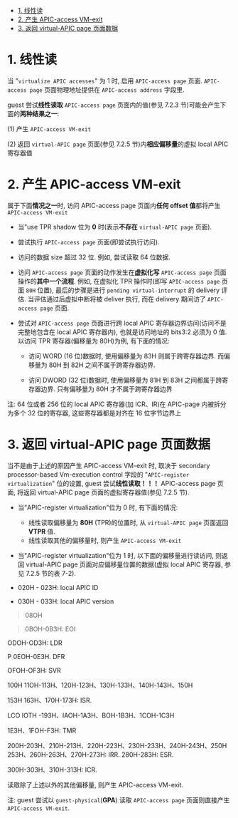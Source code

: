
<!-- @import "[TOC]" {cmd="toc" depthFrom=1 depthTo=6 orderedList=false} -->

<!-- code_chunk_output -->

- [1. 线性读](#1-线性读)
- [2. 产生 APIC-access VM-exit](#2-产生-apic-access-vm-exit)
- [3. 返回 virtual-APIC page 页面数据](#3-返回-virtual-apic-page-页面数据)

<!-- /code_chunk_output -->

# 1. 线性读

当 "`virtualize APIC accesses`" 为 1 时, 启用 `APIC-access page` 页面. `APIC-access page` 页面物理地址提供在 `APIC-access address` 字段里.

guest 尝试**线性读取** `APIC-access page` 页面内的值(参见 7.2.3 节)可能会产生下面的**两种结果之一**: 

(1) 产生 `APIC-access VM-exit`

(2) 返回 `virtual-APIC page` 页面(参见 7.2.5 节)内**相应偏移量**的虚拟 local APIC 寄存器值

# 2. 产生 APIC-access VM-exit

属于下面**情况之一**时, 访问 APIC-access page 页面内**任何 offset 值**都将产生 `APIC-access VM-exit`

* 当"use TPR shadow 位为 **0** 时(表示**不存在** `virtual-APIC page` 页面). 

* 尝试执行 `APIC-access page` 页面(即尝试执行访问). 

* 访问的数据 size 超过 32 位. 例如, 尝试读取 64 位数据. 

* 访问 `APIC-access page` 页面的动作发生在**虚拟化写** `APIC-access page` 页面操作的**其中一个流程**. 例如, 在虚拟化 TPR 操作时(即写 `APIC-access page` 页面 `80H` 位置), 最后的步骤是进行 `pending virtual-interrupt` 的 delivery 评估. 当评估通过后虚拟中断将被 deliver 执行, 而在 delivery 期间访了 `APIC-access page` 页面. 

* 尝试对 `APIC-access page` 页面进行跨 local APIC 寄存器边界访问(访问不是完整地包含在 local APIC 寄存器内), 也就是访问地址的 bits3:2 必须为 0 值. 以访问 TPR 寄存器(偏移量为 80H)为例, 有下面的情况: 

    * 访问 WORD (16 位)数据时, 使用偏移量为 83H 则属于跨寄存器边界. 而偏移量为 80H 到 82H 之间不属于跨寄存器边界. 

    * 访问 DWORD (32 位)数据时, 使用偏移量为 81H 到 83H 之间都属于跨寄存器边界. 只有偏移量为 80H 才不属于跨寄存器边界

注: 64 位或者 256 位的 local APIC 寄存器(加 ICR、IR)在 APIC-page 内被拆分为多个 32 位的寄存器, 这些寄存器都是对齐在 16 位字节边界上

# 3. 返回 virtual-APIC page 页面数据

当不是由于上述的原因产生 APIC-access VM-exit 时, 取决于 secondary processor-based Vm-execution control 字段的 "`APIC-register virtualization`" 位的设置, guest 尝试**线性读取！！！** APIC-access page 页面, 将返回 virtual-APIC page 页面的虚拟寄存器值(参见 7.2.5 节). 

* 当"APIC-register virtualization"位为 0 时, 有下面的情况: 

    * 线性读取偏移量为 **80H** (TPR)的位置时, 从 `virtual-APIC page` 页面返回 **VTPR** 值. 
    * 线性读取其他的偏移量时, 则产生 `APIC-access VM-exit`

* 当"APIC-register virtualization"位为 1 时, 以下面的偏移量进行读访问, 则返回  virtual-APIC page 页面对应偏移量位置的数据(虚拟 local APIC 寄存器, 参见 7.2.5 节的表 7-2). 

* 020H - 023H: local APIC ID
* 030H - 033H: local APIC version

>08OH

>0BOH-0B3H: EOI

 ODOH-OD3H: LDR

 P 0EOH-0E3H. DFR

 OFOH-OF3H: SVR

100H 11OH-113H、120H-123H、130H-133H、140H-143H、150H

153H 163H、170H-173H: ISR. 

 LCO IOTH -193H、IAOH-1A3H、BOH-1B3H、1COH-1C3H

1E3H、1FOH-F3H: TMR

200H-203H、210H-213H、220H-223H、230H-233H、240H-243H、250H 253H、260H-263H、270H-273H: IRR. 280H-283H: ESR. 

300H-303H、310H-313H: ICR. 

读取除了上述以外的其他偏移量, 则产生 APIC-access VM-exit.

注: guest 尝试以 `guest-physical`(**GPA**) 读取 `APIC-access page` 页面则直接产生 `APIC-access VM-exit`.